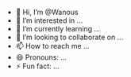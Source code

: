 - 👋 Hi, I’m @Wanous
- 👀 I’m interested in ...
- 🌱 I’m currently learning ...
- 💞️ I’m looking to collaborate on ...
- 📫 How to reach me ...
- 😄 Pronouns: ...
- ⚡ Fun fact: ...

<!---
Wanous/Wanous is a ✨ special ✨ repository because its `README.md` (this file) appears on your GitHub profile.
You can click the Preview link to take a look at your changes.
--->
